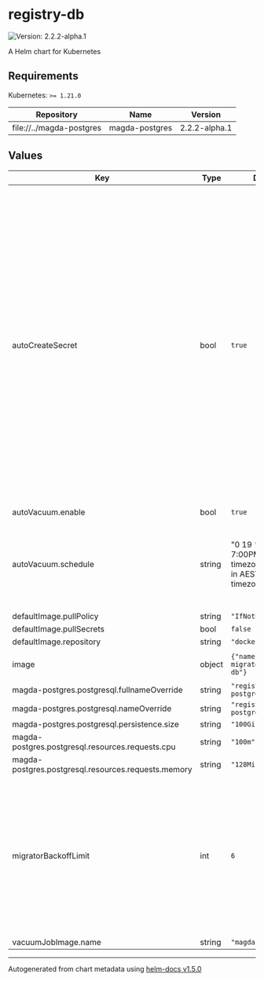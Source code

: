 # registry-db

![Version: 2.2.2-alpha.1](https://img.shields.io/badge/Version-2.2.2--alpha.1-informational?style=flat-square)

A Helm chart for Kubernetes

## Requirements

Kubernetes: `>= 1.21.0`

| Repository | Name | Version |
|------------|------|---------|
| file://../magda-postgres | magda-postgres | 2.2.2-alpha.1 |

## Values

| Key | Type | Default | Description |
|-----|------|---------|-------------|
| autoCreateSecret | bool | `true` | whether auto-create secret for client account password. After the migrator runs properly, a non-superuser DB account (named `client`) will be created. Its password will loaded from secret `{{ .Chart.Name }}-password` (e.g. `authorization-db-passwor`) & key: `password`. Set this option to `true` will make helm auto-create the secret with random password, ONLY when the secret not exists. |
| autoVacuum.enable | bool | `true` |  |
| autoVacuum.schedule | string | "0 19 * * *": 7:00PM UTC timezone (5:00AM in AEST Sydney timezone) daily | auto vacuum cronjob schedule string. specified using unix-cron format (in UTC timezone by default). |
| defaultImage.pullPolicy | string | `"IfNotPresent"` |  |
| defaultImage.pullSecrets | bool | `false` |  |
| defaultImage.repository | string | `"docker.io/data61"` |  |
| image | object | `{"name":"magda-migrator-registry-db"}` | migrator docker image settings |
| magda-postgres.postgresql.fullnameOverride | string | `"registry-db-postgresql"` |  |
| magda-postgres.postgresql.nameOverride | string | `"registry-db-postgresql"` |  |
| magda-postgres.postgresql.persistence.size | string | `"100Gi"` |  |
| magda-postgres.postgresql.resources.requests.cpu | string | `"100m"` |  |
| magda-postgres.postgresql.resources.requests.memory | string | `"128Mi"` |  |
| migratorBackoffLimit | int | `6` | No. of retries before the migrator job is considered as failed. Failed Pods associated with the Job are recreated by the Job controller with an exponential back-off delay (10s, 20s, 40s ...) capped at six minutes. |
| vacuumJobImage.name | string | `"magda-postgres"` |  |

----------------------------------------------
Autogenerated from chart metadata using [helm-docs v1.5.0](https://github.com/norwoodj/helm-docs/releases/v1.5.0)
